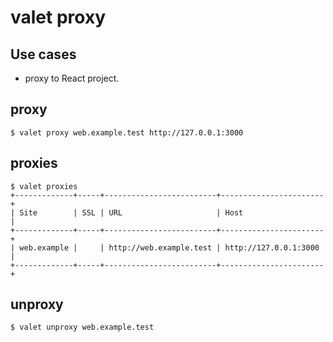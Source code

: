 # valet proxy

## Use cases

- proxy to React project.

## proxy

```
$ valet proxy web.example.test http://127.0.0.1:3000
```

## proxies

```
$ valet proxies
+-------------+-----+-------------------------+-----------------------+
| Site        | SSL | URL                     | Host                  |
+-------------+-----+-------------------------+-----------------------+
| web.example |     | http://web.example.test | http://127.0.0.1:3000 |
+-------------+-----+-------------------------+-----------------------+
```

## unproxy

```
$ valet unproxy web.example.test
```
